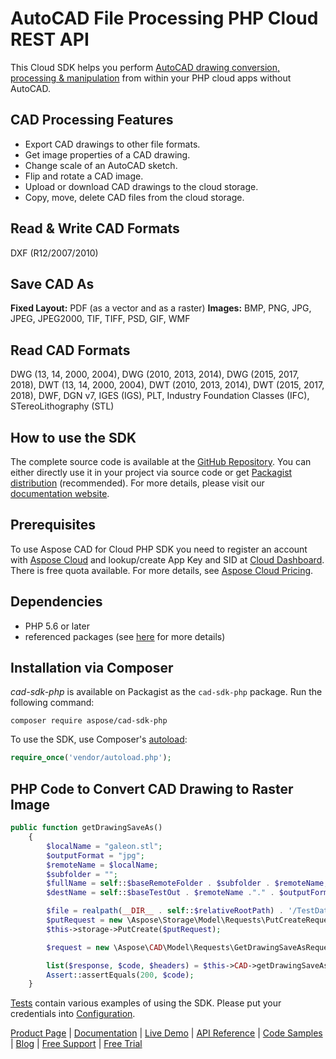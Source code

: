 # AutoCAD File Processing PHP Cloud REST API

This Cloud SDK helps you perform [AutoCAD drawing conversion, processing & manipulation](https://products.aspose.cloud/cad/php) from within your PHP cloud apps without AutoCAD.

## CAD Processing Features

- Export CAD drawings to other file formats.
- Get image properties of a CAD drawing.
- Change scale of an AutoCAD sketch.
- Flip and rotate a CAD image.
- Upload or download CAD drawings to the cloud storage.
- Copy, move, delete CAD files from the cloud storage.

## Read & Write CAD Formats

DXF (R12/2007/2010)

## Save CAD As

**Fixed Layout:** PDF (as a vector and as a raster)
**Images:** BMP, PNG, JPG, JPEG, JPEG2000, TIF, TIFF, PSD, GIF, WMF

## Read CAD Formats

DWG (13, 14, 2000, 2004), DWG (2010, 2013, 2014), DWG (2015, 2017, 2018), DWT (13, 14, 2000, 2004), DWT (2010, 2013, 2014), DWT (2015, 2017, 2018), DWF, DGN v7, IGES (IGS), PLT, Industry Foundation Classes (IFC), STereoLithography (STL)

## How to use the SDK

The complete source code is available at the [GitHub Repository](https://github.com/aspose-cad-cloud/aspose-cad-cloud-php). You can either directly use it in your project via source code or get [Packagist distribution](https://packagist.org/packages/aspose/cad-sdk-php) (recommended). For more details, please visit our [documentation website](https://docs.aspose.cloud/display/cadcloud/Available+SDKs).

## Prerequisites

To use Aspose CAD for Cloud PHP SDK you need to register an account with [Aspose Cloud](https://www.aspose.cloud/) and lookup/create App Key and SID at [Cloud Dashboard](https://dashboard.aspose.cloud/#/apps). There is free quota available. For more details, see [Aspose Cloud Pricing](https://purchase.aspose.cloud/pricing).

## Dependencies

- PHP 5.6 or later
- referenced packages (see [here](https://github.com/aspose-cad-cloud/aspose-cad-cloud-php/blob/master/composer.json) for more details)

## Installation via Composer

*cad-sdk-php* is available on Packagist as the `cad-sdk-php` package. Run the following command:

```console
composer require aspose/cad-sdk-php
```

To use the SDK, use Composer's [autoload](https://getcomposer.org/doc/00-intro.md#autoloading):

```php
require_once('vendor/autoload.php');
```

## PHP Code to Convert CAD Drawing to Raster Image

```php
public function getDrawingSaveAs()
    {
        $localName = "galeon.stl";
        $outputFormat = "jpg";
        $remoteName = $localName;
        $subfolder = "";
        $fullName = self::$baseRemoteFolder . $subfolder . $remoteName;
        $destName = self::$baseTestOut . $remoteName ."." . $outputFormat;

        $file = realpath(__DIR__ . self::$relativeRootPath) . '/TestData/' . $localName;
        $putRequest = new \Aspose\Storage\Model\Requests\PutCreateRequest($fullName, $file);
        $this->storage->PutCreate($putRequest);

        $request = new \Aspose\CAD\Model\Requests\GetDrawingSaveAsRequest($remoteName, $outputFormat, $folder=trim(self::$baseRemoteFolder . $subfolder), null, null);

        list($response, $code, $headers) = $this->CAD->getDrawingSaveAsWithHttpInfo($request);
        Assert::assertEquals(200, $code);
    }
```

[Tests](https://github.com/aspose-cad-cloud/aspose-cad-cloud-php/blob/master/tests/Aspose/cad) contain various examples of using the SDK. Please put your credentials into [Configuration](https://github.com/aspose-cad-cloud/aspose-cad-cloud-php/blob/master/src/Aspose/cad/Configuration.php).

[Product Page](https://products.aspose.cloud/cad/php) | [Documentation](https://docs.aspose.cloud/display/cadcloud/Home) | [Live Demo](https://products.aspose.app/cad/family) | [API Reference](https://apireference.aspose.cloud/cad/) | [Code Samples](https://github.com/aspose-cad-cloud/aspose-cad-cloud-php) | [Blog](https://blog.aspose.cloud/category/cad/) | [Free Support](https://forum.aspose.cloud/c/cad) | [Free Trial](https://dashboard.aspose.cloud/#/apps)
